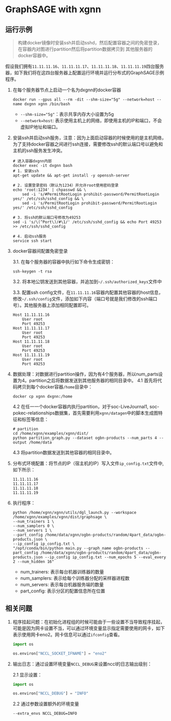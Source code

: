 # GraphSAGE with xgnn

## 运行示例

> 构建docker镜像时安装ssh并启动sshd，然后配置容器之间的免密登录，在容器内对图进行partition然后将partition数据拷贝到
其他服务器的docker容器中。

假设我们拥有`11.11.11.16`、`11.11.11.17`、`11.11.11.18`、`11.11.11.19`四台服务器，如下我们将在这四台服务器上配置运行环境并运行分布式的GraphSAGE示例程序。

1. 在每个服务器节点上启动一个名为dxgnn的docker容器

    ```shell
    docker run --gpus all --rm -dit --shm-size="5g" --network=host --name dxgnn xgnn /bin/bash
    ```
    * `--shm-size="5g"`：表示共享内存大小设置为5g
    * `--network=host`: 表示使用主机上的网络，即使用主机的IP和端口，不会虚拟IP地址和端口。

2. 安装ssh并启动ssh服务，注意：因为上面启动容器的时候使用的是主机网络，为了支持docker容器之间进行ssh连接，需要修改ssh的默认端口号以避免和主机的ssh服务发生冲突。

    ```shell
    # 进入容器dxgnn内部
    docker exec -it dxgnn bash
    # 1. 安装ssh
    apt-get update && apt-get install -y openssh-server

    # 2. 设置登录密码（默认为1234）并允许root使用密码登录
    echo 'root:1234' | chpasswd && \
        sed -i 's/#PermitRootLogin prohibit-password/PermitRootLogin yes/' /etc/ssh/sshd_config && \
        sed -i 's/PermitRootLogin prohibit-password/PermitRootLogin yes/' /etc/ssh/sshd_config

    # 3. 将ssh的默认端口号修改为49253
    sed -i 's/\(^Port\)/#\1/' /etc/ssh/sshd_config && echo Port 49253 >> /etc/ssh/sshd_config
    
    # 4. 启动ssh服务
    service ssh start
    ```
3. docker容器间配置免密登录

    3.1. 在每个服务器的容器中执行如下命令生成密钥：
    ```shell
    ssh-keygen -t rsa
    ```
    3.2. 将本地公钥发送到其他容器，并追加到`~/.ssh/authorized_keys`文件中

    3.3. 配置ssh config文件，在`11.11.11.16`容器内配置其他容器的host信息，修改`~/.ssh/config`文件，添加如下内容（端口号就是我们修改的ssh端口号）。其他服务器上添加相同配置即可。
    ``` shell
    Host 11.11.11.16
        User root
        Port 49253
    Host 11.11.11.17
        User root
        Port 49253
    Host 11.11.11.18
        User root
        Port 49253
    Host 11.11.11.19
        User root
        Port 49253
    ```

4. 数据处理：对数据进行partition操作，因为有4个服务器，所以num_parts设置为4。partition之后将数据发送到其他服务器的相同目录中。
    4.1 首先将代码拷贝到每个docker容器`/home`目录中：
    ```shell
    docker cp xgnn dxgnn:/home
    ```
    4.2 在任一一个docker容器内执行partition，对于soc-LiveJournal1, soc-pokec-relationships数据集，首先需要利用`xgnn/datagen`中的脚本生成图特征和标签等信息：
    ```shell
    # partition
    cd /home/xgnn/examples/xgnn/dist/
    python partition_graph.py --dataset ogbn-products --num_parts 4 --output /home/data
    ```
    4.3 将partition数据发送到其他容器的相同目录中。

5. 分布式环境配置：将节点的IP（宿主机的IP）写入文件`ip_config.txt`文件中, 如下所示：
    ```
    11.11.11.16
    11.11.11.17
    11.11.11.18
    11.11.11.19
    ```
6. 执行程序：
    ```shell
   python /home/xgnn/xgnn/utils/dgl_launch.py --workspace /home/xgnn/examples/xgnn/dist/graphsage \
    --num_trainers 1 \
    --num_samplers 0 \
    --num_servers 1 \
    --part_config /home/data/xgnn/ogbn-products/random/4part_data/ogbn-products.json \
    --ip_config ip_config.txt \
    "/opt/conda/bin/python main.py --graph_name ogbn-products --part_config /home/data/xgnn/ogbn-products/random/4part_data/ogbn-products.json --ip_config ip_config.txt --num_epochs 5 --eval_every 2 --num_hidden 16"
    ```
    * num_trainers: 表示每台机器训练器的数量
    * num_samplers: 表示给每个训练器分配的采样器进程数
    * num_servers: 表示每台机器服务端的数量
    * part_config: 表示分区的配置信息所在位置

## 相关问题

1. 程序挂起问题：在初始化进程组的时候可能由于一些设置不当导致程序挂起，可能是因为网卡设置不当，可以通过环境变量显示指定需要使用的网卡，如下表示使用网卡eno2。网卡信息可以通过`ifconfig`查看。
    ```python
    import os

    os.environ["NCCL_SOCKET_IFNAME"] = "eno2"
    ```

2. 输出日志：通过设置环境变量`NCCL_DEBUG`来设置nccl的日志输出级别：
    
    2.1 显示设置：
    ```python
    import os

    os.environ["NCCL_DEBUG"] = "INFO"
    ```
    2.2 通过参数设置额外的环境变量
    ```shell
    --extra_envs NCCL_DEBUG=INFO
    ```
